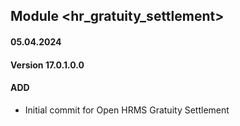 ## Module <hr_gratuity_settlement>

#### 05.04.2024
#### Version 17.0.1.0.0
#### ADD
- Initial commit for Open HRMS Gratuity Settlement
